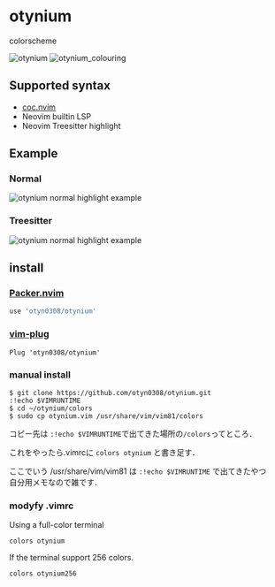 # otynium
colorscheme

![otynium](https://github.com/otyn0308/otynium/blob/master/picture/Screenshot%20from%202018-12-08%2012-24-38.png)
![otynium_colouring](https://github.com/otyn0308/otynium/blob/master/picture/otynium_colorling.png)

## Supported syntax
 * [coc.nvim](https://github.com/neoclide/coc.nvim)
 * Neovim builtin LSP
 * Neovim Treesitter highlight

## Example

### Normal
![otynium normal highlight example](https://github.com/otyn0308/otynium/blob/master/picture/normal.png)

### Treesitter
![otynium normal highlight example](https://github.com/otyn0308/otynium/blob/master/picture/treesitter.png)

## install

### [Packer.nvim](https://github.com/wbthomason/packer.nvim)

```lua
use 'otyn0308/otynium'
```

### [vim-plug](https://github.com/junegunn/vim-plug)

```vim
Plug 'otyn0308/otynium'
```

### manual install

```
$ git clone https://github.com/otyn0308/otynium.git
:!echo $VIMRUNTIME
$ cd ~/otynium/colors
$ sudo cp otynium.vim /usr/share/vim/vim81/colors
```
  
コピー先は ```:!echo $VIMRUNTIME```で出てきた場所の```/colors```ってところ．
  
これをやったら.vimrcに
```colors otynium```
と書き足す．  

ここでいう /usr/share/vim/vim81 は `:!echo $VIMRUNTIME` で出てきたやつ  
自分用メモなので雑です．

### modyfy .vimrc

Using a full-color terminal  
```
colors otynium
```
If the terminal support 256 colors.  
```
colors otynium256
```
